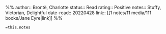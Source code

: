 %%
author:: Brontë, Charlotte
status:: Read
rating:: Positive
notes:: Stuffy, Victorian, Delightful
date-read:: 20220428
link:: [[1 notes/11 media/111 books/Jane Eyre|link]]
%%

`=this.notes`